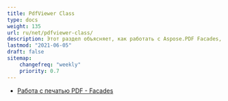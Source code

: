 ```yaml
---
title: PdfViewer Class
type: docs
weight: 135
url: ru/net/pdfviewer-class/
description: Этот раздел объясняет, как работать с Aspose.PDF Facades, используя PdfViewer Class.
lastmod: "2021-06-05"
draft: false
sitemap:
    changefreq: "weekly"
    priority: 0.7
---
```


- [Работа с печатью PDF - Facades](/pdf/net/working-with-pdf-printing-facades/)